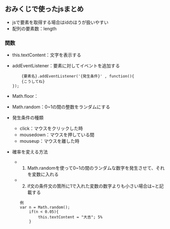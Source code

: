 ## おみくじで使ったjsまとめ
* jsで要素を取得する場合はidのほうが扱いやすい
* 配列の要素数：length

### 関数
* this.textContent：文字を表示する
* addEventListener：要素に対してイベントを追加する
	```
		{要素名}.addEventListener('{発生条件}' , function(){
		{こうしてね}
	});
	```
* Math.floor：
* Math.random：0~1の間の整数をランダムにする
* 発生条件の種類
	* click：マウスをクリックした時
	* mousedown：マウスを押している間
	* mouseup：マウスを離した時

* 確率を変える方法
	* 1. Math.randomを使って0~1の間のランダムな数字を発生させて、それを変数に入れる
	* 2. if文の条件文の箇所に1で入れた変数の数字よりも小さい場合は~と記載する
		```
		例
		var n = Math.random();
			if(n < 0.05){
				this.textContent = "大吉"; 5%
			}
		```
